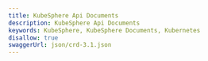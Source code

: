 ```yaml
---
title: KubeSphere Api Documents
description: KubeSphere Api Documents
keywords: KubeSphere, KubeSphere Documents, Kubernetes
disallow: true
swaggerUrl: json/crd-3.1.json
---
```



